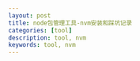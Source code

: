 ```yaml
---
layout: post
title: node包管理工具-nvm安装和踩坑记录
categories: [tool]
description: tool, nvm
keywords: tool, nvm
---
```

